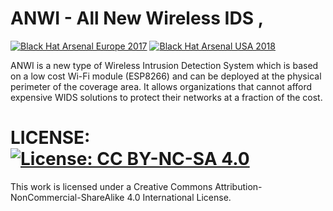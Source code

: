 # ANWI - All New Wireless IDS ,
<a href="https://www.toolswatch.org/2017/09/black-hat-arsenal-europe-2017-lineup/"><img alt="Black Hat Arsenal Europe 2017" src="https://raw.githubusercontent.com/toolswatch/badges/master/arsenal/europe/2017.svg?sanitize=true" /></a> <a href="http://www.toolswatch.org/2018/05/black-hat-arsenal-usa-2018-the-w0w-lineup/"><img alt="Black Hat Arsenal USA 2018" src="https://raw.githubusercontent.com/toolswatch/badges/master/arsenal/usa/2018.svg?sanitize=true" /></a>


ANWI is a new type of Wireless Intrusion Detection System which is based on a low cost Wi-Fi module (ESP8266) and can be deployed at the physical perimeter of the coverage area. It allows organizations that cannot afford expensive WIDS solutions to protect their networks at a fraction of the cost.


# LICENSE: [![License: CC BY-NC-SA 4.0](https://licensebuttons.net/l/by-nc-sa/4.0/80x15.png)](https://creativecommons.org/licenses/by-nc-sa/4.0/)


This work is licensed under a Creative Commons Attribution-NonCommercial-ShareAlike 4.0 International License.

